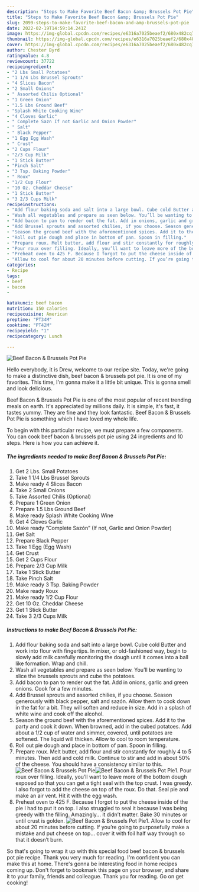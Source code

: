 ```yaml
---
description: "Steps to Make Favorite Beef Bacon &amp; Brussels Pot Pie"
title: "Steps to Make Favorite Beef Bacon &amp; Brussels Pot Pie"
slug: 2099-steps-to-make-favorite-beef-bacon-and-amp-brussels-pot-pie
date: 2022-02-19T14:59:14.241Z
image: https://img-global.cpcdn.com/recipes/e6316a7025beaef2/680x482cq70/beef-bacon-brussels-pot-pie-recipe-main-photo.jpg
thumbnail: https://img-global.cpcdn.com/recipes/e6316a7025beaef2/680x482cq70/beef-bacon-brussels-pot-pie-recipe-main-photo.jpg
cover: https://img-global.cpcdn.com/recipes/e6316a7025beaef2/680x482cq70/beef-bacon-brussels-pot-pie-recipe-main-photo.jpg
author: Chester Byrd
ratingvalue: 4.8
reviewcount: 37722
recipeingredient:
- "2 Lbs Small Potatoes"
- "1 1/4 Lbs Brussel Sprouts"
- "4 Slices Bacon"
- "2 Small Onions"
- " Assorted Chilis Optional"
- "1 Green Onion"
- "1.5 Lbs Ground Beef"
- "Splash White Cooking Wine"
- "4 Cloves Garlic"
- " Complete Sazn If not Garlic and Onion Powder"
- " Salt"
- " Black Pepper"
- "1 Egg Egg Wash"
- " Crust"
- "2 Cups Flour"
- "2/3 Cup Milk"
- "1 Stick Butter"
- "Pinch Salt"
- "3 Tsp. Baking Powder"
- " Roux"
- "1/2 Cup Flour"
- "10 Oz. Cheddar Cheese"
- "1 Stick Butter"
- "3 2/3 Cups Milk"
recipeinstructions:
- "Add flour baking soda and salt into a large bowl. Cube cold Butter and work into flour with fingertips. In mixer, or old-fashioned way, begin to slowly add milk carefully monitoring the dough until it comes into a ball like formation. Wrap and chill."
- "Wash all vegetables and prepare as seen below. You’ll be wanting to slice the brussels sprouts and cube the potatoes."
- "Add bacon to pan to render out the fat. Add in onions, garlic and green onions. Cook for a few minutes."
- "Add Brussel sprouts and assorted chilies, if you choose. Season generously with black pepper, salt and sazón. Allow them to cook down in the fat for a bit. They will soften and reduce in size. Add in a splash of white wine and cook off the alcohol."
- "Season the ground beef with the aforementioned spices. Add it to the party and cook it down. When browned, add in the cubed potatoes. Add about a 1/2 cup of water and simmer, covered, until potatoes are softened. The liquid will thicken. Allow to cool to room temperature."
- "Roll out pie dough and place in bottom of pan. Spoon in filling."
- "Prepare roux. Melt butter, add flour and stir constantly for roughly 4 to 5 minutes. Then add and cold milk. Continue to stir and add in about 50% of the cheese. You should have a consistency similar to this."
- "Pour roux over filling. Ideally, you’ll want to leave more of the bottom dough exposed so that you can get a tight seal with the top crust. I was greedy. I also forgot to add the cheese on top of the roux. Do that. Seal pie and make an air vent. Hit it with the egg wash."
- "Preheat oven to 425 F. Because I forgot to put the cheese inside of the pie I had to put it on top. I also struggled to seal it because I was being greedy with the filling. Amazingly... it didn’t matter. Bake 30 minutes or until crust is golden."
- "Allow to cool for about 20 minutes before cutting. If you’re going to purposefully make a mistake and put cheese on top... cover it with foil half way through so that it doesn’t burn."
categories:
- Recipe
tags:
- beef
- bacon
- 

katakunci: beef bacon  
nutrition: 150 calories
recipecuisine: American
preptime: "PT34M"
cooktime: "PT42M"
recipeyield: "1"
recipecategory: Lunch

---
```



![Beef Bacon & Brussels Pot Pie](https://img-global.cpcdn.com/recipes/e6316a7025beaef2/680x482cq70/beef-bacon-brussels-pot-pie-recipe-main-photo.jpg)

Hello everybody, it is Drew, welcome to our recipe site. Today, we're going to make a distinctive dish, beef bacon & brussels pot pie. It is one of my favorites. This time, I'm gonna make it a little bit unique. This is gonna smell and look delicious.



Beef Bacon & Brussels Pot Pie is one of the most popular of recent trending meals on earth. It's appreciated by millions daily. It is simple, it's fast, it tastes yummy. They are fine and they look fantastic. Beef Bacon & Brussels Pot Pie is something which I have loved my whole life.


To begin with this particular recipe, we must prepare a few components. You can cook beef bacon & brussels pot pie using 24 ingredients and 10 steps. Here is how you can achieve it.

<!--inarticleads1-->

##### The ingredients needed to make Beef Bacon & Brussels Pot Pie:

1. Get 2 Lbs. Small Potatoes
1. Take 1 1/4 Lbs Brussel Sprouts
1. Make ready 4 Slices Bacon
1. Take 2 Small Onions
1. Take  Assorted Chilis (Optional)
1. Prepare 1 Green Onion
1. Prepare 1.5 Lbs Ground Beef
1. Make ready Splash White Cooking Wine
1. Get 4 Cloves Garlic
1. Make ready  “Complete Sazón” (If not, Garlic and Onion Powder)
1. Get  Salt
1. Prepare  Black Pepper
1. Take 1 Egg (Egg Wash)
1. Get  Crust
1. Get 2 Cups Flour
1. Prepare 2/3 Cup Milk
1. Take 1 Stick Butter
1. Take Pinch Salt
1. Make ready 3 Tsp. Baking Powder
1. Make ready  Roux
1. Make ready 1/2 Cup Flour
1. Get 10 Oz. Cheddar Cheese
1. Get 1 Stick Butter
1. Take 3 2/3 Cups Milk




<!--inarticleads2-->

##### Instructions to make Beef Bacon & Brussels Pot Pie:

1. Add flour baking soda and salt into a large bowl. Cube cold Butter and work into flour with fingertips. In mixer, or old-fashioned way, begin to slowly add milk carefully monitoring the dough until it comes into a ball like formation. Wrap and chill.
1. Wash all vegetables and prepare as seen below. You’ll be wanting to slice the brussels sprouts and cube the potatoes.
1. Add bacon to pan to render out the fat. Add in onions, garlic and green onions. Cook for a few minutes.
1. Add Brussel sprouts and assorted chilies, if you choose. Season generously with black pepper, salt and sazón. Allow them to cook down in the fat for a bit. They will soften and reduce in size. Add in a splash of white wine and cook off the alcohol.
1. Season the ground beef with the aforementioned spices. Add it to the party and cook it down. When browned, add in the cubed potatoes. Add about a 1/2 cup of water and simmer, covered, until potatoes are softened. The liquid will thicken. Allow to cool to room temperature.
1. Roll out pie dough and place in bottom of pan. Spoon in filling.
1. Prepare roux. Melt butter, add flour and stir constantly for roughly 4 to 5 minutes. Then add and cold milk. Continue to stir and add in about 50% of the cheese. You should have a consistency similar to this.
<img src="//assets-global.cpcdn.com/assets/icons/button_play-2c75c40dde080a61004c1f40b05d8f140eaff45d7e9e6481dc71c63d2e7c4909.png" alt="Beef Bacon & Brussels Pot Pie"><img src="//assets-global.cpcdn.com/assets/icons/button_play-2c75c40dde080a61004c1f40b05d8f140eaff45d7e9e6481dc71c63d2e7c4909.png" alt="Beef Bacon & Brussels Pot Pie">1. Pour roux over filling. Ideally, you’ll want to leave more of the bottom dough exposed so that you can get a tight seal with the top crust. I was greedy. I also forgot to add the cheese on top of the roux. Do that. Seal pie and make an air vent. Hit it with the egg wash.
1. Preheat oven to 425 F. Because I forgot to put the cheese inside of the pie I had to put it on top. I also struggled to seal it because I was being greedy with the filling. Amazingly... it didn’t matter. Bake 30 minutes or until crust is golden.
<img src="//assets-global.cpcdn.com/assets/icons/button_play-2c75c40dde080a61004c1f40b05d8f140eaff45d7e9e6481dc71c63d2e7c4909.png" alt="Beef Bacon & Brussels Pot Pie">1. Allow to cool for about 20 minutes before cutting. If you’re going to purposefully make a mistake and put cheese on top... cover it with foil half way through so that it doesn’t burn.




So that's going to wrap it up with this special food beef bacon & brussels pot pie recipe. Thank you very much for reading. I'm confident you can make this at home. There's gonna be interesting food in home recipes coming up. Don't forget to bookmark this page on your browser, and share it to your family, friends and colleague. Thank you for reading. Go on get cooking!
